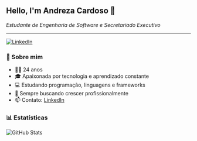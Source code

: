 ## **Hello, I'm Andreza Cardoso 👋**
*Estudante de Engenharia de Software e Secretariado Executivo*

---

[![LinkedIn](https://img.shields.io/badge/LinkedIn-0077B5?style=for-the-badge&logo=linkedin&logoColor=white)](https://www.linkedin.com/in/andrezacrds)

### 📝 Sobre mim
- 👩🏻 24 anos  
- 🎓 Apaixonada por tecnologia e aprendizado constante  
- 💻 Estudando programação, linguagens e frameworks  
- 🌱 Sempre buscando crescer profissionalmente  
- 📫 Contato: [LinkedIn](https://www.linkedin.com/in/andrezacrds) 


### 📊 Estatísticas
![GitHub Stats](https://github-readme-stats.vercel.app/api?username=andrezacrds&show_icons=true&theme=omni)

